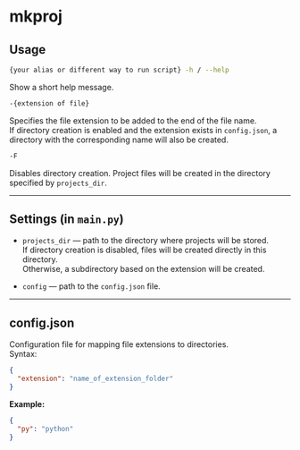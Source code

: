 # mkproj

## Usage

```bash
{your alias or different way to run script} -h / --help
```
Show a short help message.

```bash
-{extension of file}
```
Specifies the file extension to be added to the end of the file name.  
If directory creation is enabled and the extension exists in `config.json`, a directory with the corresponding name will also be created.

```bash
-F
```
Disables directory creation. Project files will be created in the directory specified by `projects_dir`.

---

## Settings (in `main.py`)

- `projects_dir` — path to the directory where projects will be stored.  
  If directory creation is disabled, files will be created directly in this directory.  
  Otherwise, a subdirectory based on the extension will be created.

- `config` — path to the `config.json` file.

---

## config.json

Configuration file for mapping file extensions to directories.  
Syntax:

```json
{
  "extension": "name_of_extension_folder"
}
```

**Example:**

```json
{
  "py": "python"
}
```
